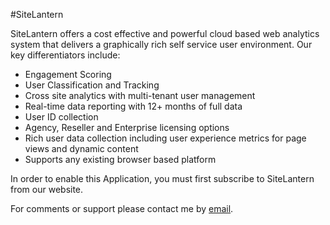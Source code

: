 #SiteLantern

SiteLantern offers a cost effective and powerful cloud based web analytics system that delivers a graphically rich self service user environment. Our key differentiators include: 
- Engagement Scoring
- User Classification and Tracking
- Cross site analytics with multi-tenant user management 
- Real-time data reporting with 12+ months of full data 
- User ID collection 
- Agency, Reseller and Enterprise licensing options 
- Rich user data collection including user experience metrics for page views and dynamic content 
- Supports any existing browser based platform 

In order to enable this Application, you must first subscribe to SiteLantern from our website. 

For comments or support please contact me by <a href="mailto:sales@sitelantern.com">email</a>.

